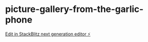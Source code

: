 # picture-gallery-from-the-garlic-phone

[Edit in StackBlitz next generation editor ⚡️](https://stackblitz.com/~/github.com/adibadi12/picture-gallery-from-the-garlic-phone)